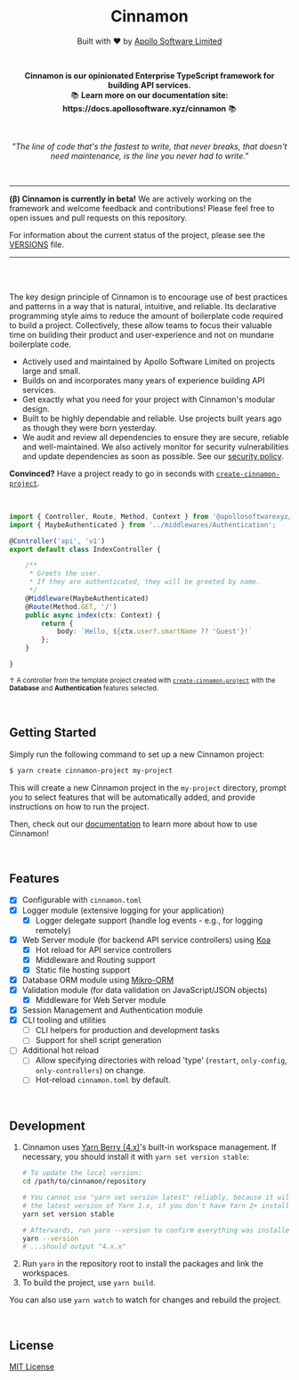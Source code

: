<h1 align="center">Cinnamon</h1>
<p align="center">
    Built with ❤︎ by <a href="https://apollosoftware.xyz/">Apollo Software Limited</a>
</p>

<br>

<p align="center">
<b>Cinnamon is our opinionated Enterprise TypeScript framework for building API services.</b>
<br>
📚 <b>Learn more on our documentation site: https://docs.apollosoftware.xyz/cinnamon</b> 📚
</p>

<br>

<p align="center"><i>"The line of code that's the fastest to write, that never breaks, that doesn't need maintenance, is the line you never had to write."</i></p>

<br>
<hr>

**(β) Cinnamon is currently in beta!** We are actively working on the framework
and welcome feedback and contributions!
Please feel free to open issues and pull requests on this repository.

For information about the current status of the project, please see the
[VERSIONS](VERSIONS.md) file.

<hr>
<br><br>

The key design principle of Cinnamon is to encourage use of best practices
and patterns in a way that is natural, intuitive, and reliable. Its declarative
programming style aims to reduce the amount of boilerplate code required to
build a project. Collectively, these allow teams to focus their valuable time
on building their product and user-experience and not on mundane boilerplate
code.

- Actively used and maintained by Apollo Software Limited on projects large and
  small.
- Builds on and incorporates many years of experience building API services.
- Get exactly what you need for your project with Cinnamon's modular design.
- Built to be highly dependable and reliable. Use projects built years ago as
  though they were born yesterday.
- We audit and review all dependencies to ensure they are secure, reliable and
  well-maintained. We also actively monitor for security vulnerabilities and 
  update dependencies as soon as possible. See our [security policy](SECURITY.md).

**Convinced?** Have a project ready to go in seconds with
  [`create-cinnamon-project`](#getting-started).

<br>

```typescript
import { Controller, Route, Method, Context } from '@apollosoftwarexyz/cinnamon';
import { MaybeAuthenticated } from '../middlewares/Authentication';

@Controller('api', 'v1')
export default class IndexController {

    /**
     * Greets the user.
     * If they are authenticated, they will be greeted by name.
     */
    @Middleware(MaybeAuthenticated)
    @Route(Method.GET, '/')
    public async index(ctx: Context) {
        return {
            body: `Hello, ${ctx.user?.smartName ?? 'Guest'}!`
        };
    }

}
```

<sup>↑ A controller from the template project created with <a href="#getting-started">`create-cinnamon-project`</a> with the <b>Database</b> and <b>Authentication</b> features selected.</sup>

<br>

## Getting Started
Simply run the following command to set up a new Cinnamon project:

```bash
$ yarn create cinnamon-project my-project
```

This will create a new Cinnamon project in the `my-project` directory, prompt
you to select features that will be automatically added, and provide
instructions on how to run the project.

Then, check out our [documentation](https://docs.apollosoftware.xyz/cinnamon)
to learn more about how to use Cinnamon!

<br>

## Features
- [x] Configurable with `cinnamon.toml`
- [x] Logger module (extensive logging for your application)
    - [x] Logger delegate support (handle log events - e.g., for logging remotely)
- [x] Web Server module (for backend API service controllers) using [Koa](https://github.com/koajs)
    - [x] Hot reload for API service controllers
    - [x] Middleware and Routing support
    - [x] Static file hosting support
- [x] Database ORM module using [Mikro-ORM](https://mikro-orm.io)
- [x] Validation module (for data validation on JavaScript/JSON objects)
    - [x] Middleware for Web Server module
- [x] Session Management and Authentication module
- [x] CLI tooling and utilities
    - [ ] CLI helpers for production and development tasks
    - [ ] Support for shell script generation
- [ ] Additional hot reload
  - [ ] Allow specifying directories with reload 'type' (`restart`, `only-config`, `only-controllers`) on change.
  - [ ] Hot-reload `cinnamon.toml` by default.

<br>

## Development
1. Cinnamon uses [Yarn Berry (4.x)](https://yarnpkg.com/getting-started/install)'s built-in workspace management. If necessary, you should install it with `yarn set version stable`:
    ```bash
    # To update the local version:
    cd /path/to/cinnamon/repository
    
    # You cannot use "yarn set version latest" reliably, because it will install
    # the latest version of Yarn 1.x, if you don't have Yarn 2+ installed.
    yarn set version stable
    
    # Afterwards, run yarn --version to confirm everything was installed correctly.
    yarn --version
    # ...should output "4.x.x"
    ```
2. Run `yarn` in the repository root to install the packages and link the workspaces.
3. To build the project, use `yarn build`.

You can also use `yarn watch` to watch for changes and rebuild the project.

<br>

## License
[MIT License](LICENSE.md)
